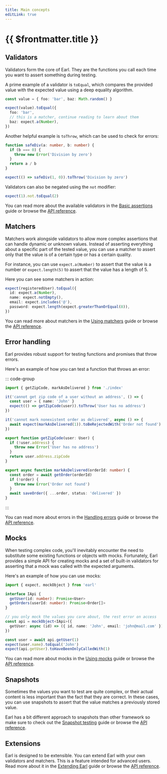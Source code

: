 ```yaml
---
title: Main concepts
editLink: true
---
```


# {{ $frontmatter.title }}

## Validators

Validators form the core of Earl. They are the functions you call each time you want to assert something during testing.

A prime example of a validator is `toEqual`, which compares the provided value with the expected value using a deep equality algorithm.

```ts
const value = { foo: 'bar', baz: Math.random() }

expect(value).toEqual({
  foo: 'bar',
  // this is a matcher, continue reading to learn about them
  baz: expect.a(Number),
})
```

Another helpful example is `toThrow`, which can be used to check for errors:

```ts
function safeDiv(a: number, b: number) {
  if (b === 0) {
    throw new Error('Division by zero')
  }
  return a / b
}

expect(() => safeDiv(1, 0)).toThrow('Division by zero')
```

Validators can also be negated using the `not` modifier:

```ts
expect(1).not.toEqual(2)
```

You can read more about the available validators in the [Basic assertions](/guides/basic-assertions) guide or browse the [API reference](/api/validators).

## Matchers

Matchers work alongside validators to allow more complex assertions that can handle dynamic or unknown values. Instead of asserting everything about a specific part of the tested value, you can use a matcher to assert only that the value is of a certain type or has a certain quality.

For instance, you can use `expect.a(Number)` to assert that the value is a number or `expect.length(5)` to assert that the value has a length of 5.

Here you can see some matchers in action:

```ts
expect(registeredUser).toEqual({
  id: expect.a(Number),
  name: expect.notEmpty(),
  email: expect.includes('@'),
  password: expect.length(expect.greaterThanOrEqual(8)),
})
```

You can read more about matchers in the [Using matchers](/guides/using-matchers) guide or browse the [API reference](/api/matchers).

## Error handling

Earl provides robust support for testing functions and promises that throw errors.

Here's an example of how you can test a function that throws an error:

::: code-group

```ts [index.test.ts]
import { getZipCode, markAsDelivered } from './index'

it('cannot get zip code of a user without an address', () => {
  const user = { name: 'John' }
  expect(() => getZipCode(user)).toThrow('User has no address')
})

it('cannot mark nonexistent order as delivered', async () => {
  await expect(markAsDelivered(1)).toBeRejectedWith('Order not found')
})
```

```ts [index.ts]
export function getZipCode(user: User) {
  if (!user.address) {
    throw new Error('User has no address')
  }
  return user.address.zipCode
}

export async function markAsDelivered(orderId: number) {
  const order = await getOrder(orderId)
  if (!order) {
    throw new Error('Order not found')
  }
  await saveOrder({ ...order, status: 'delivered' })
}
```

:::

You can read more about errors in the [Handling errors](/guides/handling-errors) guide or browse the [API reference](/api/validators).

## Mocks

When testing complex code, you'll inevitably encounter the need to substitute some existing functions or objects with mocks. Fortunately, Earl provides a simple API for creating mocks and a set of built-in validators for asserting that a mock was called with the expected arguments.

Here's an example of how you can use mocks:

```ts
import { expect, mockObject } from 'earl'

interface IApi {
  getUser(id: number): Promise<User>
  getOrders(userId: number): Promise<Order[]>
}

// you only mock the values you care about, the rest error on access
const api = mockObject<IApi>({
  getUser: async (id) => ({ id, name: 'John', email: 'john@mail.com' }),
})

const user = await api.getUser(1)
expect(user.name).toEqual('John')
expect(api.getUser).toHaveBeenOnlyCalledWith(1)
```

You can read more about mocks in the [Using mocks](/guides/using-mocks) guide or browse the [API reference](/api/validators).

## Snapshots

Sometimes the values you want to test are quite complex, or their actual content is less important than the fact that they are correct. In these cases, you can use snapshots to assert that the value matches a previously stored value.

Earl has a bit different approach to snapshots than other framework so make sure to check out the [Snapshot testing](/guides/snapshot-testing) guide or browse the [API reference](/api/validators).

## Extensions

Earl is designed to be extensible. You can extend Earl with your own validators and matchers. This is a feature intended for advanced users. Read more about it in the [Extending Earl](/advanced/extending-earl) guide or browse the [API reference](/api/extending).
